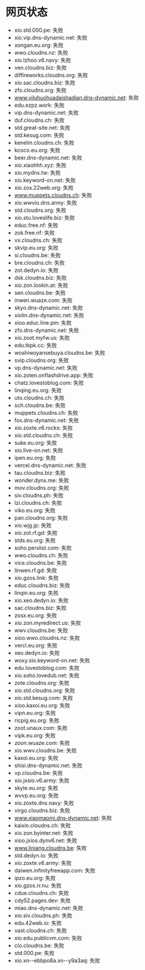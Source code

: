 # 网页状态
- xio.std.000.pe: 失败
- xio.vip.dns-dynamic.net: 失败
- xongan.eu.org: 失败
- wwo.cloudns.nz: 失败
- xio.lzhoo.v6.navy: 失败
- ven.cloudns.biz: 失败
- diffireworks.cloudns.org: 失败
- xio.sac.cloudns.biz: 失败
- zfo.cloudns.org: 失败
- www.yiluhuohuadaishadian.dns-dynamic.net: 失败
- edu.ezpz.work: 失败
- vip.dns-dynamic.net: 失败
- duf.cloudns.ch: 失败
- std.great-site.net: 失败
- std.kesug.com: 失败
- kenelm.cloudns.ch: 失败
- kcoco.eu.org: 失败
- beer.dns-dynamic.net: 失败
- xio.xiaohhh.xyz: 失败
- xio.mydns.tw: 失败
- xio.keyword-on.net: 失败
- xio.zos.22web.org: 失败
- www.muppets.cloudns.ch: 失败
- xio.wwvio.dns.army: 失败
- std.cloudns.org: 失败
- xio.stu.loveslife.biz: 失败
- educ.free.nf: 失败
- zok.free.nf: 失败
- vx.cloudns.ch: 失败
- skvip.eu.org: 失败
- si.cloudns.be: 失败
- bre.cloudns.ch: 失败
- zot.dedyn.io: 失败
- dsk.cloudns.biz: 失败
- xio.zon.lookin.at: 失败
- sen.cloudns.be: 失败
- inwen.wuaze.com: 失败
- skyo.dns-dynamic.net: 失败
- xiolin.dns-dynamic.net: 失败
- xioo.educ.line.pm: 失败
- zfo.dns-dynamic.net: 失败
- xio.zoot.myfw.us: 失败
- edu.tkpk.cc: 失败
- woshiwoyansebuya.cloudns.be: 失败
- svip.cloudns.org: 失败
- vp.dns-dynamic.net: 失败
- xio.zoten.onflashdrive.app: 失败
- chatz.lovestoblog.com: 失败
- linqing.eu.org: 失败
- uto.cloudns.ch: 失败
- sch.cloudns.be: 失败
- muppets.cloudns.ch: 失败
- fox.dns-dynamic.net: 失败
- xio.zoxte.v6.rocks: 失败
- xio.std.cloudns.ch: 失败
- suke.eu.org: 失败
- xio.live-on.net: 失败
- ipen.eu.org: 失败
- vercel.dns-dynamic.net: 失败
- tau.cloudns.biz: 失败
- wonder.dynx.me: 失败
- mov.cloudns.org: 失败
- siv.cloudns.ph: 失败
- lzi.cloudns.ch: 失败
- viko.eu.org: 失败
- pan.cloudns.org: 失败
- xio.wjg.jp: 失败
- xio.zot.rf.gd: 失败
- stds.eu.org: 失败
- soho.perslist.com: 失败
- wwo.cloudns.ch: 失败
- vice.cloudns.be: 失败
- linwen.rf.gd: 失败
- xio.gzos.link: 失败
- educ.cloudns.biz: 失败
- linqin.eu.org: 失败
- xio.xeo.dedyn.io: 失败
- sac.cloudns.biz: 失败
- zosx.eu.org: 失败
- xio.zon.myredirect.us: 失败
- wwv.cloudns.be: 失败
- xioo.wwo.cloudns.nz: 失败
- vercl.eu.org: 失败
- xeo.dedyn.io: 失败
- woxy.xio.keyword-on.net: 失败
- edu.lovestoblog.com: 失败
- xio.soho.lovedub.net: 失败
- zote.cloudns.org: 失败
- xio.std.cloudns.org: 失败
- xio.std.kesug.com: 失败
- xioo.kaxoi.eu.org: 失败
- vipn.eu.org: 失败
- ricpig.eu.org: 失败
- zoot.unaux.com: 失败
- vipk.eu.org: 失败
- zoon.wuaze.com: 失败
- xio.wwv.cloudns.be: 失败
- kaxoi.eu.org: 失败
- shisi.dns-dynamic.net: 失败
- vp.cloudns.be: 失败
- xio.jxsio.v6.army: 失败
- skyle.eu.org: 失败
- wvvp.eu.org: 失败
- xio.zoxte.dns.navy: 失败
- virgo.cloudns.biz: 失败
- www.xiaomaomi.dns-dynamic.net: 失败
- kaixin.cloudns.ch: 失败
- xio.zon.byinter.net: 失败
- xioo.jxios.dynv6.net: 失败
- www.liniang.cloudns.be: 失败
- std.dedyn.io: 失败
- xio.zoxte.v6.army: 失败
- daiwen.infinityfreeapp.com: 失败
- ipzo.eu.org: 失败
- xio.gzos.rr.nu: 失败
- cdue.cloudns.ch: 失败
- cdy52.pages.dev: 失败
- miao.dns-dynamic.net: 失败
- xio.siv.cloudns.ph: 失败
- edu.42web.io: 失败
- vast.cloudns.ch: 失败
- xio.edu.publicvm.com: 失败
- clo.cloudns.be: 失败
- std.000.pe: 失败
- xio.xn--ebbpo8a.xn--y9a3aq: 失败
